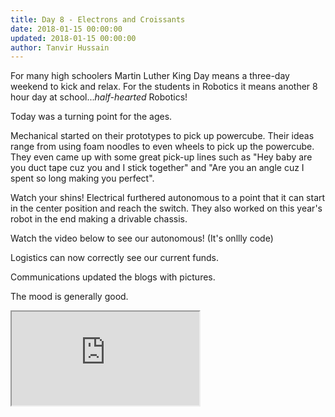 ```yaml
---
title: Day 8 - Electrons and Croissants
date: 2018-01-15 00:00:00
updated: 2018-01-15 00:00:00
author: Tanvir Hussain
---
```


For many high schoolers Martin Luther King Day means a three-day weekend to kick and relax. For the students in Robotics it means another 8 hour day at school...*half-hearted* Robotics!

Today was a turning point for the ages.

Mechanical started on their prototypes to pick up powercube. Their ideas range from using foam noodles to even wheels to pick up the powercube. They even came up with some great pick-up lines such as "Hey baby are you duct tape cuz you and I stick together" and "Are you an angle cuz I spent so long making you perfect".

Watch your shins! Electrical furthered autonomous to a point that it can start in the center position and reach the switch. They also worked on this year's robot in the end making a drivable chassis.

Watch the video below to see our autonomous! (It's onllly code)

Logistics can now correctly see our current funds.

Communications updated the blogs with pictures.

The mood is generally good.

<div class="videowrapper">
  <iframe
  src = "https://www.youtube.com/embed/j_XL0N1Axl" allowfullscreen></iframe>
</div>

